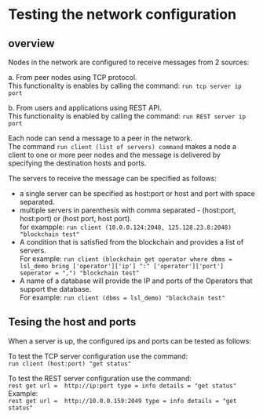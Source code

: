 # Testing the network configuration

## overview

Nodes in the network are configured to receive messages from 2 sources:  

a. From peer nodes using TCP protocol.  
This functionality is enables by calling the command: ```run tcp server ip port```  

b. From users and applications using REST API.  
This functionality is enabled by calling the command: ```run REST server ip port```  

Each node can send a message to a peer in the network.  
The command ```run client (list of servers) command``` makes a node a client to one or more peer nodes
and the message is delivered by specifying the destination hosts and ports.

The servers to receive the message can be specified as follows:
* a single server can be specified as host:port or host and port with space separated.
* multiple servers in parenthesis with comma separated - (host:port, host:port) or (host port, host port).  
for exampple: ```run client (10.0.0.124:2048, 125.128.23.8:2048) "blockchain test"```
* A condition that is satisfied from the blockchain and provides a list of servers.  
For example: ```run client (blockchain get operator where dbms = lsl_demo bring ['operator']['ip'] ":" ['operator']['port'] seperator = ",") "blockchain test"```
* A name of a database will provide the IP and ports of the Operators that support the database.     
For example: ```run client (dbms = lsl_demo) "blockchain test"```
 

## Tesing the host and ports

When a server is up, the configured ips and ports can be tested as follows:  

To test the TCP server configuration use the command:  
```run client (host:port) "get status"```

To test the REST server configuration use the command:    
```rest get url =  http://ip:port type = info details = "get status"```  
Example:  
```rest get url =  http://10.0.0.159:2049 type = info details = "get status"```


